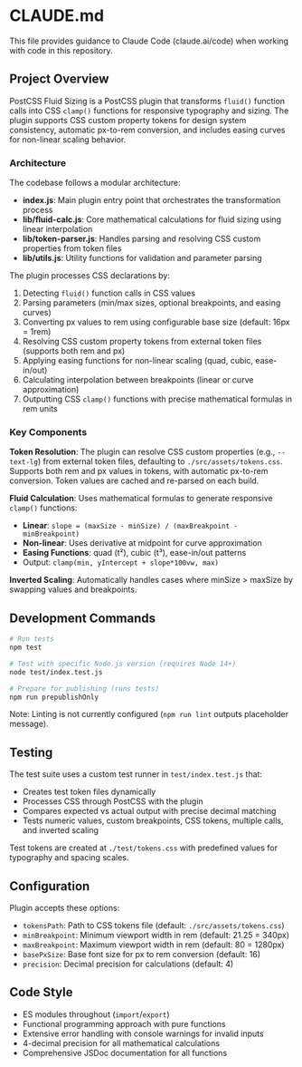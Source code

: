 # CLAUDE.md

This file provides guidance to Claude Code (claude.ai/code) when working with code in this repository.

## Project Overview

PostCSS Fluid Sizing is a PostCSS plugin that transforms `fluid()` function calls into CSS `clamp()` functions for responsive typography and sizing. The plugin supports CSS custom property tokens for design system consistency, automatic px-to-rem conversion, and includes easing curves for non-linear scaling behavior.

### Architecture

The codebase follows a modular architecture:

- **index.js**: Main plugin entry point that orchestrates the transformation process
- **lib/fluid-calc.js**: Core mathematical calculations for fluid sizing using linear interpolation
- **lib/token-parser.js**: Handles parsing and resolving CSS custom properties from token files
- **lib/utils.js**: Utility functions for validation and parameter parsing

The plugin processes CSS declarations by:
1. Detecting `fluid()` function calls in CSS values
2. Parsing parameters (min/max sizes, optional breakpoints, and easing curves)
3. Converting px values to rem using configurable base size (default: 16px = 1rem)
4. Resolving CSS custom property tokens from external token files (supports both rem and px)
5. Applying easing functions for non-linear scaling (quad, cubic, ease-in/out)
6. Calculating interpolation between breakpoints (linear or curve approximation)
7. Outputting CSS `clamp()` functions with precise mathematical formulas in rem units

### Key Components

**Token Resolution**: The plugin can resolve CSS custom properties (e.g., `--text-lg`) from external token files, defaulting to `./src/assets/tokens.css`. Supports both rem and px values in tokens, with automatic px-to-rem conversion. Token values are cached and re-parsed on each build.

**Fluid Calculation**: Uses mathematical formulas to generate responsive `clamp()` functions:
- **Linear**: `slope = (maxSize - minSize) / (maxBreakpoint - minBreakpoint)`
- **Non-linear**: Uses derivative at midpoint for curve approximation
- **Easing Functions**: quad (t²), cubic (t³), ease-in/out patterns
- Output: `clamp(min, yIntercept + slope*100vw, max)`

**Inverted Scaling**: Automatically handles cases where minSize > maxSize by swapping values and breakpoints.

## Development Commands

```bash
# Run tests
npm test

# Test with specific Node.js version (requires Node 14+)
node test/index.test.js

# Prepare for publishing (runs tests)
npm run prepublishOnly
```

Note: Linting is not currently configured (`npm run lint` outputs placeholder message).

## Testing

The test suite uses a custom test runner in `test/index.test.js` that:
- Creates test token files dynamically
- Processes CSS through PostCSS with the plugin
- Compares expected vs actual output with precise decimal matching
- Tests numeric values, custom breakpoints, CSS tokens, multiple calls, and inverted scaling

Test tokens are created at `./test/tokens.css` with predefined values for typography and spacing scales.

## Configuration

Plugin accepts these options:
- `tokensPath`: Path to CSS tokens file (default: `./src/assets/tokens.css`)
- `minBreakpoint`: Minimum viewport width in rem (default: 21.25 = 340px)
- `maxBreakpoint`: Maximum viewport width in rem (default: 80 = 1280px)
- `basePxSize`: Base font size for px to rem conversion (default: 16)
- `precision`: Decimal precision for calculations (default: 4)

## Code Style

- ES modules throughout (`import`/`export`)
- Functional programming approach with pure functions
- Extensive error handling with console warnings for invalid inputs
- 4-decimal precision for all mathematical calculations
- Comprehensive JSDoc documentation for all functions